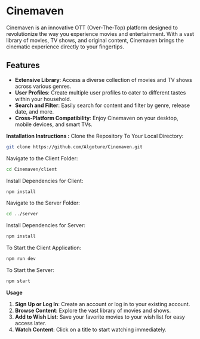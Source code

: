 # Cinemaven
Cinemaven is an innovative OTT (Over-The-Top) platform designed to revolutionize the way you experience movies and entertainment. With a vast library of movies, TV shows, and original content, Cinemaven brings the cinematic experience directly to your fingertips.
## Features

- **Extensive Library**: Access a diverse collection of movies and TV shows across various genres.
- **User Profiles**: Create multiple user profiles to cater to different tastes within your household.
- **Search and Filter**: Easily search for content and filter by genre, release date, and more.
- **Cross-Platform Compatibility**: Enjoy Cinemaven on your desktop, mobile devices, and smart TVs.


**Installation Instructions :**
Clone the Repository To Your Local Directory:
```bash
git clone https://github.com/Algoture/Cinemaven.git
```
Navigate to the Client Folder:
```bash
cd Cinemaven/client
```
Install Dependencies for Client:
```bash
npm install
```
Navigate to the Server Folder:
```bash
cd ../server
```
Install Dependencies for Server:
```bash
npm install
```
To Start the Client Application:
```bash
npm run dev
```
To Start the Server:
```bash
npm start
```
**Usage**
1.  **Sign Up or Log In**: Create an account or log in to your existing account.
2.  **Browse Content**: Explore the vast library of movies and shows.
3.  **Add to Wish List**: Save your favorite movies to your wish list for easy access later.
4.  **Watch Content**: Click on a title to start watching immediately.


